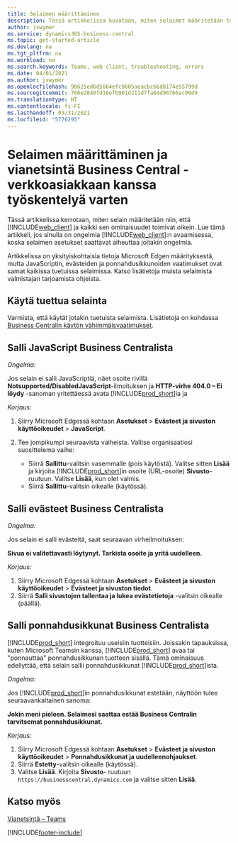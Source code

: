 ```yaml
---
title: Selaimen määrittäminen
description: Tässä artikkelissa kuvataan, miten selaimet määritetään toimimaan Business Centralin ja siihen integroitavien tuotteiden kanssa.
author: jswymer
ms.service: dynamics365-business-central
ms.topic: get-started-article
ms.devlang: na
ms.tgt_pltfrm: na
ms.workload: na
ms.search.keywords: Teams, web client, troubleshooting, errors
ms.date: 04/01/2021
ms.author: jswymer
ms.openlocfilehash: 90625ed6d5664efc9605aeacbc66d8174e55799d
ms.sourcegitcommit: 766e2840fd16efb901d211d7fa64d96766ac99d9
ms.translationtype: HT
ms.contentlocale: fi-FI
ms.lasthandoff: 03/31/2021
ms.locfileid: "5776295"
---
```

# <a name="setting-up-and-troubleshooting-your-browser-to-work-with-business-central-web-client"></a>Selaimen määrittäminen ja vianetsintä Business Central -verkkoasiakkaan kanssa työskentelyä varten

Tässä artikkelissa kerrotaan, miten selain määritetään niin, että [!INCLUDE[web_client](includes/web_client.md)] ja kaikki sen ominaisuudet toimivat oikein. Lue tämä artikkeli, jos sinulla on ongelmia [!INCLUDE[web_client](includes/web_client.md)]:n avaamisessa, koska selaimen asetukset saattavat aiheuttaa joitakin ongelmia.

Artikkelissa on yksityiskohtaisia tietoja Microsoft Edgen määrityksestä, mutta JavaScriptin, evästeiden ja ponnahdusikkunoiden vaatimukset ovat samat kaikissa tuetuissa selaimissa. Katso lisätietoja muista selaimista valmistajan tarjoamista ohjeista.  

## <a name="use-a-supported-browser"></a>Käytä tuettua selainta

Varmista, että käytät jotakin tuetuista selaimista. Lisätietoja on kohdassa [Business Centralin käytön vähimmäisvaatimukset](product-requirements.md#browsers).  

## <a name="allow-javascript-from-business-central"></a>Salli JavaScript Business Centralista

*Ongelma:*

Jos selain ei salli JavaScriptiä, näet osoite rivillä **Notsupported/DisabledJavaScript**-ilmoituksen ja **HTTP-virhe 404.0 – Ei löydy** -sanoman yritettäessä avata [!INCLUDE[prod_short](includes/prod_short.md)]ia ja 

<!-- http://localhost:8080/NotSupported/DisabledJavaScript HTTP Error 404.0 - Not Found
The resource you are looking for has been removed, had its name changed, or is temporarily unavailable. -->

*Korjaus:*

1. Siirry Microsoft Edgessä kohtaan **Asetukset** > **Evästeet ja sivuston käyttöoikeudet** > **JavaScript**.
2. Tee jompikumpi seuraavista vaiheista. Valitse organisaatiosi suosittelema vaihe:

    - Siirrä **Sallittu**-valitsin vasemmalle (pois käytöstä). Valitse sitten **Lisää** ja kirjoita [!INCLUDE[prod_short](includes/prod_short.md)]in osoite (URL-osoite) **Sivusto**-ruutuun. Valitse **Lisää**, kun olet valmis.
    - Siirrä **Sallittu**-valitsin oikealle (käytössä).

## <a name="allow-cookies-from-business-central"></a>Salli evästeet Business Centralista

*Ongelma:*

Jos selain ei salli evästeitä, saat seuraavan virheilmoituksen:

**Sivua ei valitettavasti löytynyt. Tarkista osoite ja yritä uudelleen.** 

*Korjaus:*

1. Siirry Microsoft Edgessä kohtaan **Asetukset** > **Evästeet ja sivuston käyttöoikeudet** > **Evästeet ja sivuston tiedot**.
2. Siirrä **Salli sivustojen tallentaa ja lukea evästetietoja** -valitsin oikealle (päällä).  

## <a name="allow-pop-ups-from-business-central"></a><a name="popup"></a>Salli ponnahdusikkunat Business Centralista

[!INCLUDE[prod_short](includes/prod_short.md)] integroituu useisiin tuotteisiin. Joissakin tapauksissa, kuten Microsoft Teamsin kanssa, [!INCLUDE[prod_short](includes/prod_short.md)] avaa tai "ponnauttaa" ponnahdusikkunan tuotteen sisällä. Tämä ominaisuus edellyttää, että selain sallii ponnahdusikkunat [!INCLUDE[prod_short](includes/prod_short.md)]ista.

*Ongelma:*

Jos [!INCLUDE[prod_short](includes/prod_short.md)]in ponnahdusikkunat estetään, näyttöön tulee seuraavankaltainen sanoma:

**Jokin meni pieleen. Selaimesi saattaa estää Business Centralin tarvitsemat ponnahdusikkunat.**

<!--
Something went wrong
Your browser may be blocking pop-ups needed by Business Central.

Change your browser settings to allow pop-ups or allow this for trusted domains, then try again.
If these settings are managed for your organization, you should contact your administrator for assistance.

Try again
-->
*Korjaus:*

1. Siirry Microsoft Edgessä kohtaan **Asetukset** > **Evästeet ja sivuston käyttöoikeudet** > **Ponnahdusikkunat ja uudelleenohjaukset**.
2. Siirrä **Estetty**-valitsin oikealle (käytössä).
3. Valitse **Lisää**. Kirjoita **Sivusto**- ruutuun `https://businesscentral.dynamics.com` ja valitse sitten **Lisää**.

## <a name="see-also"></a>Katso myös

[Vianetsintä – Teams](admin-teams-troubleshooting.md)  

[!INCLUDE[footer-include](includes/footer-banner.md)]